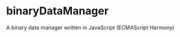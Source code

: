 binaryDataManager
=================

A binary data manager written in JavaScript (ECMAScript Harmony)
